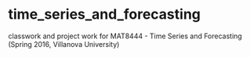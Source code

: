 # time_series_and_forecasting
classwork and project work for MAT8444 - Time Series and Forecasting (Spring 2016, Villanova University)
